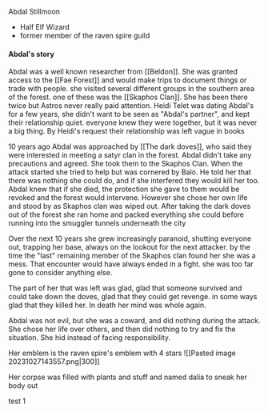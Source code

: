 Abdal Stillmoon 
- Half Elf Wizard
- former member of the raven spire guild

#### Abdal's story

Abdal was a well known researcher from [[Beldon]]. She was granted access to the [[Fae Forest]] and would make trips to document things or trade with people. she visited several different groups in the southern area of the forest. one of these was the [[Skaphos Clan]]. She has been there twice but Astros never really paid attention. Heidi Telet was dating Abdal's for a few years, she didn't want to be seen as "Abdal's partner", and kept their relationship quiet. everyone knew they were together, but it was never a big thing. By Heidi's request their relationship was left vague in books

10 years ago Abdal was approached by [[The dark doves]], who said they were interested in meeting a satyr clan in the forest. Abdal didn't take any precautions and agreed. She took them to the Skaphos Clan. When the attack started she tried to help but was cornered by Balo. He told her that there was nothing she could do, and if she interfered they would kill her too. Abdal knew that if she died, the protection she gave to them would be revoked and the forest would intervene. However she chose her own life and stood by as Skaphos clan was wiped out. After taking the dark doves out of the forest she ran home and packed everything she could before running into the smuggler tunnels underneath the city

Over the next 10 years she grew increasingly paranoid, shutting everyone out, trapping her base, always on the lookout for the next attacker. by the time the "last" remaining member of the Skaphos clan found her she was a mess. That encounter would have always ended in a fight. she was too far gone to consider anything else.

The part of her that was left was glad, glad that someone survived and could take down the doves, glad that they could get revenge. in some ways glad that they killed her. In death her mind was whole again.

Abdal was not evil, but she was a coward, and did nothing during the attack. She chose her life over others, and then did nothing to try and fix the situation. She hid instead of facing responsibility. 

Her emblem is the raven spire's emblem with 4 stars
![[Pasted image 20231027143557.png|300]]


Her corpse was filled with plants and stuff and named dalia to sneak her body out

test 1
